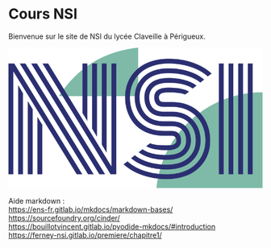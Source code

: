 # Cours NSI

Bienvenue sur le site de NSI du lycée Claveille à Périgueux.


![](./assets/image/logoNSI.png)





Aide markdown :   
https://ens-fr.gitlab.io/mkdocs/markdown-bases/  
https://sourcefoundry.org/cinder/  
https://bouillotvincent.gitlab.io/pyodide-mkdocs/#introduction  
https://ferney-nsi.gitlab.io/premiere/chapitre1/



